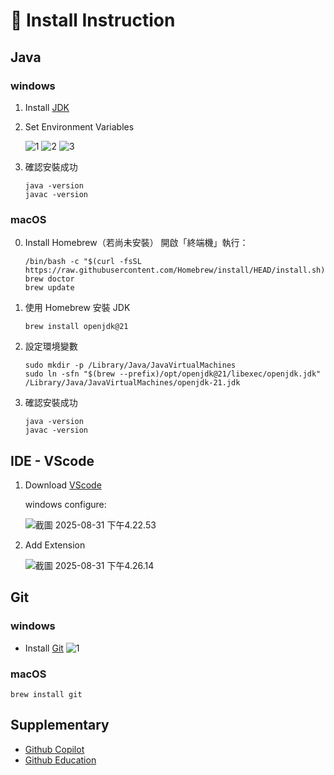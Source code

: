 # :link: Install Instruction #

## Java

### windows

1. Install [JDK](https://www.oracle.com/java/technologies/javase/javase-jdk8-downloads.html)
2. Set Environment Variables 
    
   ![1](https://hackmd.io/_uploads/r1NpRuWclx.jpg)
   ![2](https://hackmd.io/_uploads/BkEaROZcxe.jpg)
   ![3](https://hackmd.io/_uploads/rkVTCd-cee.jpg)
    
4. 確認安裝成功
    ```
    java -version
    javac -version
    ```

### macOS
0. Install Homebrew（若尚未安裝）
開啟「終端機」執行：
    ```
    /bin/bash -c "$(curl -fsSL https://raw.githubusercontent.com/Homebrew/install/HEAD/install.sh)"
    brew doctor
    brew update
    ```


1. 使用 Homebrew 安裝 JDK
    ``` 
    brew install openjdk@21
    ```
2. 設定環境變數
    ```
    sudo mkdir -p /Library/Java/JavaVirtualMachines
    sudo ln -sfn "$(brew --prefix)/opt/openjdk@21/libexec/openjdk.jdk" /Library/Java/JavaVirtualMachines/openjdk-21.jdk
    ```
3. 確認安裝成功
    ```
    java -version
    javac -version
    ```


## IDE - VScode

1. Download [VScode](https://code.visualstudio.com/)

   windows configure:
   
     ![截圖 2025-08-31 下午4.22.53](https://hackmd.io/_uploads/Bk5_8YW5el.jpg)

3. Add Extension

    ![截圖 2025-08-31 下午4.26.14](https://hackmd.io/_uploads/HkiLvYbcex.png)

    

## Git

### windows
- Install [Git](https://git-scm.com/)
![1](https://hackmd.io/_uploads/B1K7x9W5le.jpg)

### macOS
```
brew install git
```


## Supplementary 

- [Github Copilot](https://code.visualstudio.com/docs/copilot/overview)
- [Github Education](https://william8510.pixnet.net/blog/post/576720564)








